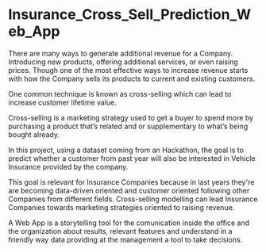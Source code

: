 # Insurance_Cross_Sell_Prediction_Web_App

There are many ways to generate additional revenue for a Company. Introducing new products, offering additional services, or even raising prices. Though one of the most effective ways to increase revenue starts with how the Company sells its products to current and existing customers.

One common technique is known as cross-selling which can lead to increase customer lifetime value.

Cross-selling is a marketing strategy used to get a buyer to spend more by purchasing a product that’s related and or supplementary to what’s being bought already. 

In this project, using a dataset coming from an Hackathon, the goal is to predict whether a customer from past year will also be interested in Vehicle Insurance provided by the company. 

This goal is relevant for Insurance Companies because in last years they're are becoming data-driven oriented and customer oriented following other Companies from different fields. Cross-selling modelling can lead Insurance Companies towards marketing strategies oriented to raising revenue.

A Web App is a storytelling tool for the comunication inside the office and the organization about results, relevant features and understand in a friendly way data providing at the management a tool to take decisions.  
